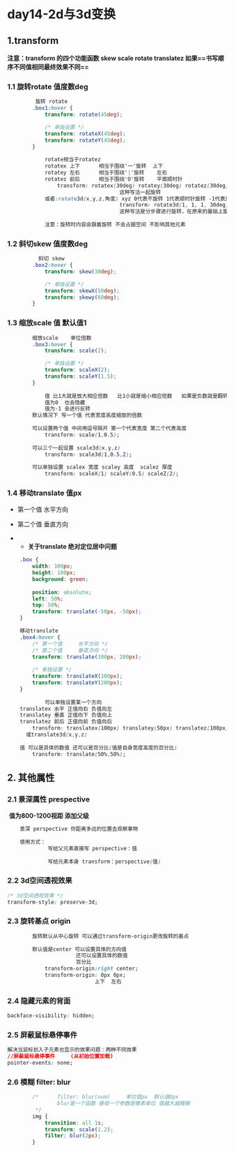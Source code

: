 # day14-2d与3d变换

## 1.**transform**

**注意：transform 的四个功能函数 skew scale rotate translatez 如果==书写顺序不同值相同最终效果不同==**

### 1.1 **旋转rotate	值度数deg**

```css
         旋转 rotate 
        .box1:hover {
            transform: rotate(45deg);

            /* 单独设置 */
            transform: rotateX(45deg);
            transform: rotateY(45deg);
        }
        
            rotate相当于rotatez
            rotatex 上下      相当于围绕'一'旋转  上下
            rotatey 左右      相当于围绕'|'旋转    左右
            rotatez 前后      相当于围绕'O'旋转    平面顺时针
                transform: rotatex(30deg) rotatey(30deg) rotatez(30deg);
                                    这种写法一起旋转
            或者:rotate3d(x,y,z,角度) xyz 0代表不旋转 1代表顺时针旋转 -1代表反方向  
                                    transform: rotate3d(1, 1, 1, 30deg);  
                                    这种写法是分步骤进行旋转，在原来的基础上旋转
        
            注意：旋转时内容会跟着旋转 不会占据空间 不影响其他元素
```

### 1.2 **斜切skew	值度数deg**

```css
          斜切 skew
        .box2:hover {
            transform: skew(30deg);

            /* 单独设置 */
            transform: skewX(50deg);
            transform: skewy(60deg);
        }
```

### 1.3 **缩放scale	值 默认值1**

```css
        缩放scale    单位倍数
        .box3:hover {
            transform: scale(2);

            /* 单独设置 */
            transform: scaleX(2);
            transform: scaleY(1.5);
        }
        
            值 比1大就是放大相应倍数   比1小就是缩小相应倍数   如果是负数就是翻转加缩放
            值为0  也会隐藏
            值为-1 会进行反转
        默认情况下 写一个值 代表宽度高度缩放的倍数
        
        可以设置两个值 中间用逗号隔开 第一个代表宽度 第二个代表高度
            transform: scale(1,0.5);
            
        可以三个一起设置 scale3d(x,y,z)
            transform: scale3d(1,0.5,2);
                    
        可以单独设置 scalex 宽度 scaley 高度  scalez 厚度
            transform: scaleX(1) scaleY(0.5) scaleZ(2);
```

### 1.4 **移动translate	值px**

- 第一个值 水平方向

- 第二个值 垂直方向

- - **关于translate  绝对定位居中问题**

```css
    .box {
        width: 100px;
        height: 100px;
        background: green;
        
        position: absolute;
        left: 50%;
        top: 50%;
        transform: translate(-50px, -50px);
    }
```

```css
    移动translate
    .box4:hover {
        /* 第一个值     水平方向 */
        /* 第二个值     垂直方向 */
        transform: translate(100px, 200px);
  
        /* 单独设置 */
        transform: translateX(100px);
        transform: translateY(200px);
    }
    
            可以单独设置某一个方向 
    translatex 水平 正值向右 负值向左 
    translatey 垂直 正值向下 负值向上
    translatez 前后 正值向前 负值向后
        transform: translatex(100px) translatey(50px) translatez(100px);
      或translate3d(x,y,z)
  
    值 可以是具体的数值 还可以是百分比(值是自身宽度高度的百分比)
        transform: translate(50%,50%);
```

## 2. 其他属性

### 2.1 **景深属性 prespective** 

​	**值为800-1200视距   添加父级**

```css
    景深 perspective 你距离多远的位置去观察事物
    
    使用方式：
             写给父元素直接写 perspective：值
    
             写给元素本身 transform：perspective(值)
```

### 2.2 **3d空间透视效果**

```css
/* 3d空间透视效果 */
transform-style: preserve-3d;
```

### 2.3 **旋转基点 origin**

```css
        旋转默认从中心旋转 可以通过transform-origin更改旋转的基点
        
        默认值是center 可以设置具体的方向值 
                      还可以设置具体的数值
                      百分比
            transform-origin:right center;
            transform-origin: 0px 0px;
                            上下  左右
```

### 2.4 **隐藏元素的背面**

```css
backface-visibility: hidden;
```

### 2.5 **屏蔽鼠标悬停事件**

```css
解决当鼠标划入子元素也显示的效果问题：两种不同效果
//屏蔽鼠标悬停事件     (从初始位置加载)
pointer-events: none;
```

### 2.6 **模糊 filter: blur**

```css
        /*      filter: blur(num)     单位值px  默认值0px
                blur是一个函数 接收一个参数是像素单位 值越大越模糊 
         */
        img {
            transition: all 1s;
            transform: scale(1.2);
            filter: blur(2px);
        }
```